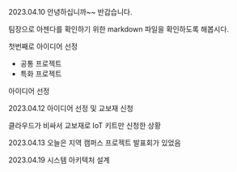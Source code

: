 2023.04.10
안녕하십니까~~ 반갑습니다.

팀장으로 아젠다를 확인하기 위한 markdown 파일을 확인하도록 해봅시다.

첫번째로 아이디어 선정
- 공통 프로젝트
- 특화 프로젝트


아이디어 선정


2023.04.12 
아이디어 선정 및 교보재 신청

클라우드가 비싸서 교보재로 IoT 키트만 신청한 상황

2023.04.13
오늘은 지역 캠퍼스 프로젝트 발표회가 있었음


2023.04.19
시스템 아키텍처 설계